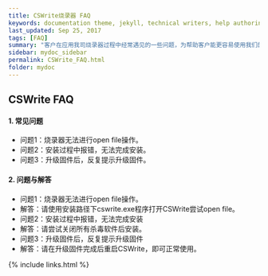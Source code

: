 ```yaml
---
title: CSWrite烧录器 FAQ
keywords: documentation theme, jekyll, technical writers, help authoring tools, hat replacements
last_updated: Sep 25, 2017
tags: [FAQ]
summary: "客户在应用我司烧录器过程中经常遇见的一些问题，为帮助客户能更容易使用我们的产品，将一些常见问题进行总结和解答"
sidebar: mydoc_sidebar
permalink: CSWrite_FAQ.html
folder: mydoc
---
```




## CSWrite FAQ

#### 1. 常见问题

- 问题1：烧录器无法进行open file操作。
- 问题2：安装过程中报错，无法完成安装。
- 问题3：升级固件后，反复提示升级固件。


#### 2. 问题与解答

- 问题1：烧录器无法进行open file操作。
- 解答：请使用安装路径下cswrite.exe程序打开CSWrite尝试open file。
- 问题2：安装过程中报错，无法完成安装
- 解答：请尝试关闭所有杀毒软件后安装。
- 问题3：升级固件后，反复提示升级固件
- 解答：请在升级固件完成后重启CSWrite，即可正常使用。




{% include links.html %}